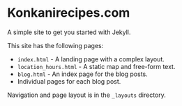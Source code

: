 Konkanirecipes.com
==================


A simple site to get you started with Jekyll.
 
This site has the following pages:

  * `index.html` - A landing page with a complex layout.
  * `location_hours.html` - A static map and free-form text.
  * `blog.html` - An index page for the blog posts.
  * Individual pages for each blog post.

Navigation and page layout is in the `_layouts` directory.
